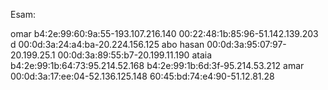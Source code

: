 Esam:

omar
b4:2e:99:60:9a:55-193.107.216.140
00:22:48:1b:85:96-51.142.139.203
d
00:0d:3a:24:a4:ba-20.224.156.125
abo hasan
00:0d:3a:95:07:97-20.199.25.1
00:0d:3a:89:55:b7-20.199.11.190
ataia
b4:2e:99:1b:64:73:95.214.52.168
b4:2e:99:1b:6d:3f-95.214.53.212
amar
00:0d:3a:17:ee:04-52.136.125.148
60:45:bd:74:e4:90-51.12.81.28
